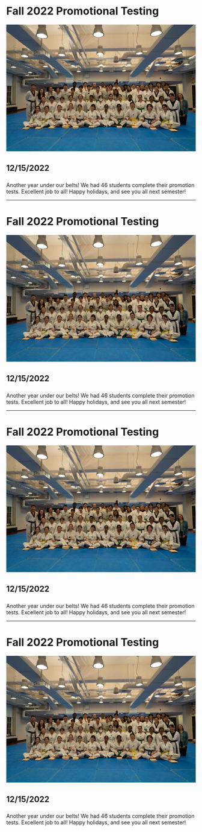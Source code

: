 # Fall 2022 Promotional Testing

![TestingPhotoFall22](../../public/images/announcements/TestingPhotoFall22.jpg)

## 12/15/2022

##### 
Another year under our belts! We had 46 students complete their promotion tests. Excellent job to all! Happy holidays, and see you all next semester!

___

# Fall 2022 Promotional Testing

![TestingPhotoFall22](../../public/images/announcements/TestingPhotoFall22.jpg)

## 12/15/2022

##### 
Another year under our belts! We had 46 students complete their promotion tests. Excellent job to all! Happy holidays, and see you all next semester!

___

# Fall 2022 Promotional Testing

![TestingPhotoFall22](../../public/images/announcements/TestingPhotoFall22.jpg)

## 12/15/2022

##### 
Another year under our belts! We had 46 students complete their promotion tests. Excellent job to all! Happy holidays, and see you all next semester!

___

# Fall 2022 Promotional Testing

![TestingPhotoFall22](../../public/images/announcements/TestingPhotoFall22.jpg)

## 12/15/2022

##### 
Another year under our belts! We had 46 students complete their promotion tests. Excellent job to all! Happy holidays, and see you all next semester!
